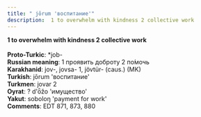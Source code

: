 ```yaml
---
title: " jōrum 'воспитание'"
description:  1 to overwhelm with kindness 2 collective work
---
```

<p data-pagefind-weight="0.5">
<strong> 1 to overwhelm with kindness 2 collective work</strong><br><br>
<strong>Proto-Turkic</strong>:  *job-<br>
<strong>Russian meaning</strong>:  1 проявить доброту 2 по́мочь<br>
<strong>Karakhanid</strong>:  jov-, jovsa- 1, jövtür- (caus.) (MK)<br>
<strong>Turkish</strong>:  jōrum 'воспитание'<br>
<strong>Turkmen</strong>:  jovar 2<br>
<strong>Oyrat</strong>:  ? d'ȫžo 'имущество'<br>
<strong>Yakut</strong>:  soboloŋ 'payment for work'<br>
<strong>Comments</strong>:  EDT 871, 873, 880<br>

</p>
